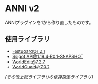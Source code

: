# ANNI v2
ANNIプラグインを1から作り直したものです。

## 使用ライブラリ
* [FastBoard@1.2.1](https://github.com/MrMicky-FR/FastBoard)
* [Spigot API@1.19.4-R0.1-SNAPSHOT](https://www.spigotmc.org/threads/spigot-bungeecord-1-19-4.596508/)
* [WorldEdit@7.2.7](https://github.com/EngineHub/WorldEdit)
* [WorldGuard@7.0.7](https://github.com/EngineHub/WorldGuard)

*(その他上記ライブラリの依存関係ライブラリ)*